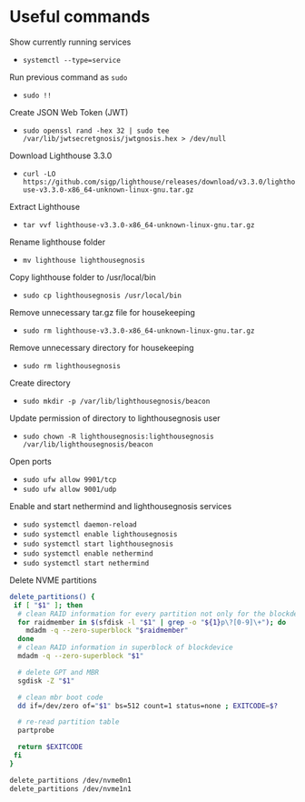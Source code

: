 # Useful commands

Show currently running services
* `systemctl --type=service`

Run previous command as `sudo`
* `sudo !!`

Create JSON Web Token (JWT)
* `sudo openssl rand -hex 32 | sudo tee /var/lib/jwtsecretgnosis/jwtgnosis.hex > /dev/null`

Download Lighthouse 3.3.0
* `curl -LO https://github.com/sigp/lighthouse/releases/download/v3.3.0/lighthouse-v3.3.0-x86_64-unknown-linux-gnu.tar.gz`

Extract Lighthouse
* `tar vvf lighthouse-v3.3.0-x86_64-unknown-linux-gnu.tar.gz`

Rename lighthouse folder
* `mv lighthouse lighthousegnosis`

Copy lighthouse folder to /usr/local/bin
* `sudo cp lighthousegnosis /usr/local/bin`

Remove unnecessary tar.gz file for housekeeping
* `sudo rm lighthouse-v3.3.0-x86_64-unknown-linux-gnu.tar.gz`

Remove unnecessary directory for housekeeping
* `sudo rm lighthousegnosis`

Create directory
* `sudo mkdir -p /var/lib/lighthousegnosis/beacon`

Update permission of directory to lighthousegnosis user
* `sudo chown -R lighthousegnosis:lighthousegnosis /var/lib/lighthousegnosis/beacon`

Open ports
* `sudo ufw allow 9901/tcp`
* `sudo ufw allow 9001/udp`

Enable and start nethermind and lighthousegnosis services
* `sudo systemctl daemon-reload`
* `sudo systemctl enable lighthousegnosis`
* `sudo systemctl start lighthousegnosis`
* `sudo systemctl enable nethermind`
* `sudo systemctl start nethermind`

Delete NVME partitions
``` bash
delete_partitions() {
 if [ "$1" ]; then
  # clean RAID information for every partition not only for the blockdevice
  for raidmember in $(sfdisk -l "$1" | grep -o "${1}p\?[0-9]\+"); do
    mdadm -q --zero-superblock "$raidmember" 
  done
  # clean RAID information in superblock of blockdevice
  mdadm -q --zero-superblock "$1" 

  # delete GPT and MBR
  sgdisk -Z "$1" 

  # clean mbr boot code
  dd if=/dev/zero of="$1" bs=512 count=1 status=none ; EXITCODE=$?

  # re-read partition table
  partprobe 

  return $EXITCODE
 fi
}

delete_partitions /dev/nvme0n1
delete_partitions /dev/nvme1n1

``` 
